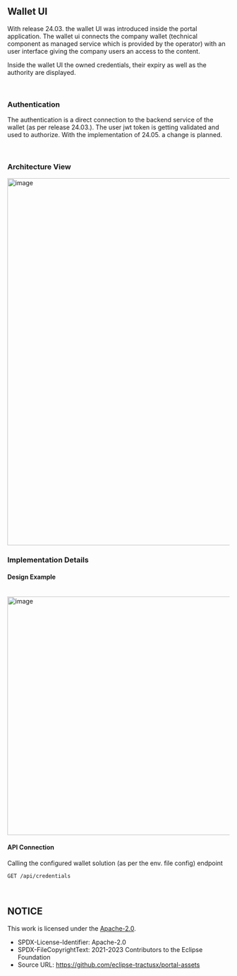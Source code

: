 ## Wallet UI

With release 24.03. the wallet UI was introduced inside the portal application.
The wallet ui connects the company wallet (technical component as managed service which is provided by the operator) with an user interface giving the company users an access to the content.

Inside the wallet UI the owned credentials, their expiry as well as the authority are displayed.

<br>

### Authentication

The authentication is a direct connection to the backend service of the wallet (as per release 24.03.).
The user jwt token is getting validated and used to authorize.
With the implementation of 24.05. a change is planned.

<br>

### Architecture View

<img width="831" alt="image" src="https://github.com/catenax-ng/tx-portal-assets/assets/94133633/82cdcd45-1520-4de0-a7f7-6114cb93b647">


<br>

### Implementation Details

#### Design Example

<br>

<img width="540" alt="image" src="https://github.com/catenax-ng/tx-portal-assets/assets/94133633/357542f4-7e64-4747-ac5c-b15054046590">

<br>


#### API Connection

Calling the configured wallet solution (as per the env. file config) endpoint 

```
GET /api/credentials
```

<br>

## NOTICE

This work is licensed under the [Apache-2.0](https://www.apache.org/licenses/LICENSE-2.0).

- SPDX-License-Identifier: Apache-2.0
- SPDX-FileCopyrightText: 2021-2023 Contributors to the Eclipse Foundation
- Source URL: https://github.com/eclipse-tractusx/portal-assets
